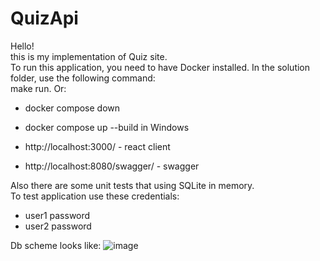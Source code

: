 # QuizApi

Hello! <br />
this is my implementation of Quiz site. <br />
To run this application, you need to have Docker installed. In the solution folder, use the following command: <br>
make run.
Or: 
 - docker compose down
 - docker compose up --build
in Windows

 - http://localhost:3000/ - react client <br />
 - http://localhost:8080/swagger/ - swagger 

Also there are some unit tests that using SQLite in memory. <br />
To test application use these credentials: <br />
 - user1 password <br />
 - user2 password <br />

Db scheme looks like:
![image](https://github.com/TRPZtest/QuizApi/assets/86252204/ba36c4fa-547c-449f-815c-7a6d466e3c8d)
